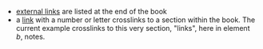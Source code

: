 - [external links](#external-links) are listed at the end of the book
- a [link](/front/notes#links) with a number or letter crosslinks to a section within the book. The current example crosslinks to this very section, "links", here in element _b_, notes.

